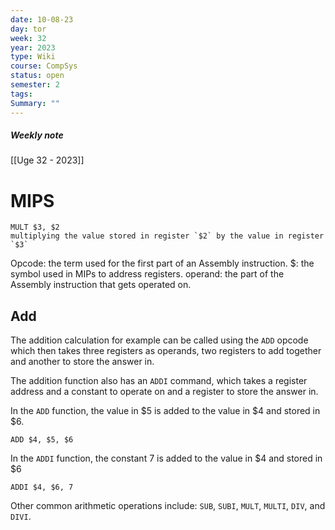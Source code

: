 ```yaml
---
date: 10-08-23
day: tor
week: 32
year: 2023
type: Wiki
course: CompSys
status: open
semester: 2
tags:
Summary: ""
---
```

##### Weekly note
[[Uge 32 - 2023]]

# MIPS
```
MULT $3, $2
multiplying the value stored in register `$2` by the value in register `$3`
```

Opcode: the term used for the first part of an Assembly instruction.
$: the symbol used in MIPs to address registers.
operand: the part of the Assembly instruction that gets operated on.

## Add
The addition calculation for example can be called using the `ADD` opcode which then takes three registers as operands, two registers to add together and another to store the answer in.

The addition function also has an `ADDI` command, which takes a register address and a constant to operate on and a register to store the answer in.

In the `ADD` function, the value in $5 is added to the value in $4 and stored in $6.
```
ADD $4, $5, $6
```
In the `ADDI` function, the constant 7 is added to the value in $4 and stored in $6

```
ADDI $4, $6, 7
```

Other common arithmetic operations include: `SUB`, `SUBI`, `MULT`, `MULTI`, `DIV`, and `DIVI`.